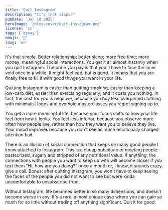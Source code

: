 ```yaml
---
title: 'Quit Instagram'
description: "It's that simple"
pubDate: 'Jan 18 2025'
heroImage: '/blog-cover/quit-instagram.png'
license: 'cc'
tags: ['essay']
emoji: '🚪'
lang: 'en'
---
```


It's that simple. Better relationship; better sleep; more free time; more money; meaningful social interactions. You get it all almost instantly when you quit Instagram. The price you pay is that you'll have to face the inner void once in a while. It might feel bad, but is good. It means that you are finally free to fill it with good things you want in your life.

Quitting Instagram is easier than quitting smoking, easier than keeping a low-carb diet, easier than exercising regularly, and it costs you nothing. In fact, the cost for you is negative, because you buy less overpriced clothing with minimalist logos and oversold masterclasses you regret signing up to.

You get a more meaningful life, because your focus shifts to how your life feel from how it looks. You feel less inferior, because you observe more often how people live, rather than how they want you to believe they live. Your mood improves because you don't see as much emotionally charged attention bait.

There is an illusion of social connection that keeps so many good people I know
attached to Instagram. This is a cheap substitute of meeting people: pasteurized, sugary and stripped of any nutritional value. If anything, the connections with people you want to keep up with will become closer if you text them “Hi, how are you doing?” once a month or, I know, it sounds crazy, give a call. Bonus: after quitting Instagram, you won't have to keep seeing the faces of the people you did not want to see but were kinda uncomfortable to unsubscribe from.

Without Instagram, life becomes better in so many dimensions, and doesn't become worse in any. It's a rare, almost unique case where you can gain so much for so little without trading off anything significant. Quit it for good.


